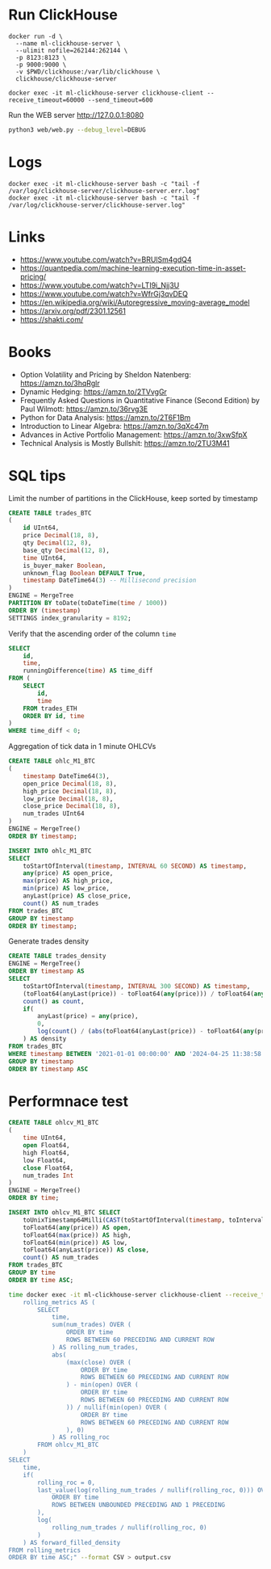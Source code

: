# Run ClickHouse

```
docker run -d \
  --name ml-clickhouse-server \
  --ulimit nofile=262144:262144 \
  -p 8123:8123 \
  -p 9000:9000 \
  -v $PWD/clickhouse:/var/lib/clickhouse \
  clickhouse/clickhouse-server

docker exec -it ml-clickhouse-server clickhouse-client --receive_timeout=60000 --send_timeout=600
```


Run the WEB server http://127.0.0.1:8080

```sh
python3 web/web.py --debug_level=DEBUG
```


# Logs

```
docker exec -it ml-clickhouse-server bash -c "tail -f /var/log/clickhouse-server/clickhouse-server.err.log"
docker exec -it ml-clickhouse-server bash -c "tail -f /var/log/clickhouse-server/clickhouse-server.log"
```


# Links

* https://www.youtube.com/watch?v=BRUlSm4gdQ4
* https://quantpedia.com/machine-learning-execution-time-in-asset-pricing/
* https://www.youtube.com/watch?v=LTI9i_Njj3U
* https://www.youtube.com/watch?v=WfrGj3qvDEQ
* https://en.wikipedia.org/wiki/Autoregressive_moving-average_model
* https://arxiv.org/pdf/2301.12561
* https://shakti.com/

# Books 

* Option Volatility and Pricing by Sheldon Natenberg: https://amzn.to/3hqRglr
* Dynamic Hedging: https://amzn.to/2TVvgGr
* Frequently Asked Questions in Quantitative Finance (Second Edition) by Paul Wilmott: https://amzn.to/36rvg3E
* Python for Data Analysis: https://amzn.to/2T6F1Bm
* Introduction to Linear Algebra: https://amzn.to/3qXc47m
* Advances in Active Portfolio Management: https://amzn.to/3xwSfpX
* Technical Analysis is Mostly Bullshit: https://amzn.to/2TU3M41

# SQL tips


Limit the number of partitions in the ClickHouse, keep sorted by timestamp

```SQL
CREATE TABLE trades_BTC
(
    id UInt64,
    price Decimal(18, 8),
    qty Decimal(12, 8),
    base_qty Decimal(12, 8),
    time UInt64,
    is_buyer_maker Boolean,
    unknown_flag Boolean DEFAULT True,
    timestamp DateTime64(3) -- Millisecond precision
)
ENGINE = MergeTree
PARTITION BY toDate(toDateTime(time / 1000))
ORDER BY (timestamp)
SETTINGS index_granularity = 8192;
```


Verify that the ascending order of the column `time` 

```SQL
SELECT 
    id,
    time,
    runningDifference(time) AS time_diff
FROM (
    SELECT 
        id,
        time
    FROM trades_ETH
    ORDER BY id, time
)
WHERE time_diff < 0;
```

Aggregation of tick data in 1 minute OHLCVs

```SQL
CREATE TABLE ohlc_M1_BTC
(
    timestamp DateTime64(3),
    open_price Decimal(18, 8),
    high_price Decimal(18, 8),
    low_price Decimal(18, 8),
    close_price Decimal(18, 8),
    num_trades UInt64
) 
ENGINE = MergeTree()
ORDER BY timestamp;

INSERT INTO ohlc_M1_BTC
SELECT
    toStartOfInterval(timestamp, INTERVAL 60 SECOND) AS timestamp,
    any(price) AS open_price,
    max(price) AS high_price,
    min(price) AS low_price,
    anyLast(price) AS close_price,
    count() AS num_trades
FROM trades_BTC
GROUP BY timestamp
ORDER BY timestamp;
```

Generate trades density 

```SQL
CREATE TABLE trades_density
ENGINE = MergeTree()
ORDER BY timestamp AS
SELECT
    toStartOfInterval(timestamp, INTERVAL 300 SECOND) AS timestamp,
    (toFloat64(anyLast(price)) - toFloat64(any(price))) / toFloat64(any(price)) AS roc,
    count() as count,
    if(
        anyLast(price) = any(price),
        0,
        log(count() / (abs(toFloat64(anyLast(price)) - toFloat64(any(price))) / toFloat64(any(price))))
    ) AS density
FROM trades_BTC
WHERE timestamp BETWEEN '2021-01-01 00:00:00' AND '2024-04-25 11:38:58'
GROUP BY timestamp
ORDER BY timestamp ASC
```

# Performnace test 

```sql
CREATE TABLE ohlcv_M1_BTC
(
    time UInt64,
    open Float64,
    high Float64,
    low Float64,
    close Float64,
    num_trades Int
) 
ENGINE = MergeTree()
ORDER BY time;

INSERT INTO ohlcv_M1_BTC SELECT
    toUnixTimestamp64Milli(CAST(toStartOfInterval(timestamp, toIntervalSecond(60)), 'DateTime64')) AS time,
    toFloat64(any(price)) AS open,
    toFloat64(max(price)) AS high,
    toFloat64(min(price)) AS low,
    toFloat64(anyLast(price)) AS close,
    count() AS num_trades
FROM trades_BTC
GROUP BY time
ORDER BY time ASC;
```

```sh
time docker exec -it ml-clickhouse-server clickhouse-client --receive_timeout=60000 --send_timeout=600 --query="WITH
    rolling_metrics AS (
        SELECT
            time,
            sum(num_trades) OVER (
                ORDER BY time
                ROWS BETWEEN 60 PRECEDING AND CURRENT ROW
            ) AS rolling_num_trades,
            abs(
                (max(close) OVER (
                    ORDER BY time
                    ROWS BETWEEN 60 PRECEDING AND CURRENT ROW
                ) - min(open) OVER (
                    ORDER BY time
                    ROWS BETWEEN 60 PRECEDING AND CURRENT ROW
                )) / nullif(min(open) OVER (
                    ORDER BY time
                    ROWS BETWEEN 60 PRECEDING AND CURRENT ROW
                ), 0)
            ) AS rolling_roc
        FROM ohlcv_M1_BTC
    )
SELECT
    time,
    if(
        rolling_roc = 0,
        last_value(log(rolling_num_trades / nullif(rolling_roc, 0))) OVER (
            ORDER BY time
            ROWS BETWEEN UNBOUNDED PRECEDING AND 1 PRECEDING
        ),
        log(
            rolling_num_trades / nullif(rolling_roc, 0)
        )
    ) AS forward_filled_density
FROM rolling_metrics
ORDER BY time ASC;" --format CSV > output.csv
```